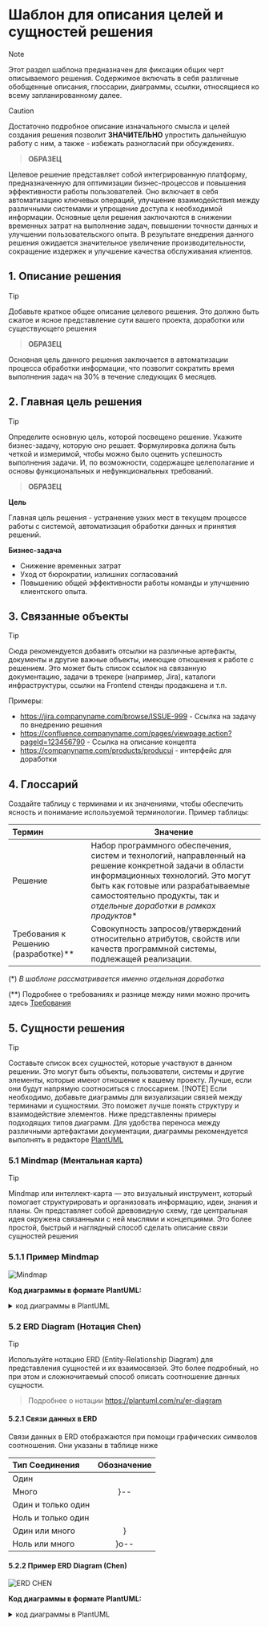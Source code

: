 # Шаблон для описания целей и сущностей решения

> [!NOTE]
> Этот раздел шаблона предназначен для фиксации общих черт описываемого решения.
Содержимое включать в себя различные обобщенные описания, глоссарии, диаграммы, ссылки, относящиеся ко всему запланированному далее.

> [!CAUTION]
> Достаточно подробное описание изначального смысла и целей создания решения позволит **ЗНАЧИТЕЛЬНО** упростить дальнейшую работу с ним, а также - избежать разногласий при обсуждениях.

>**ОБРАЗЕЦ**

Целевое решение представляет собой интегрированную платформу, предназначенную для оптимизации бизнес-процессов и повышения эффективности работы пользователей.
Оно включает в себя автоматизацию ключевых операций, улучшение взаимодействия между различными системами и упрощение доступа к необходимой информации. Основные цели решения заключаются в снижении временных затрат на выполнение задач, повышении точности данных и улучшении пользовательского опыта.
В результате внедрения данного решения ожидается значительное увеличение производительности, сокращение издержек и улучшение качества обслуживания клиентов.

## 1. Описание решения

> [!TIP]
> Добавьте краткое общее описание целевого решения. Это должно быть сжатое и ясное представление сути вашего проекта, доработки или существующего решения

>**ОБРАЗЕЦ**

Основная цель данного решения заключается в автоматизации процесса обработки информации, что позволит сократить время выполнения задач на 30% в течение следующих 6 месяцев.

## 2. Главная цель решения
> [!TIP]
> Определите основную цель, которой посвещено решение. Укажите бизнес-задачу, которую оно решает. Формулировка должна быть четкой и измеримой, чтобы можно было оценить успешность выполнения задачи. И, по возможности, содержащее целеполагание и основы функциональных и нефункциональных требований.

>**ОБРАЗЕЦ**

**Цель**

Главная цель решения - устранение узких мест в текущем процессе работы с системой, автоматизация обработки данных и принятия решений.

**Бизнес-задача**

* Снижение временных затрат
* Уход от бюрократии, излишних согласований
* Повышению общей эффективности работы команды и улучшению клиентского опыта.


## 3. Связанные объекты
> [!TIP]
> Сюда рекомендуется добавить отсылки на различные артефакты, документы и другие важные объекты, имеющие отношения к работе с решением. Это может быть список ссылок на связанную документацию, задачи в трекере (например, Jira), каталоги инфраструктуры, ссылки на Frontend стенды продакшена и т.п.

Примеры:

* https://jira.companyname.com/browse/ISSUE-999 - Ссылка на задачу по внедрению решения
* https://сonfluence.companyname.com/pages/viewpage.action?pageId=123456790 - Ссылка на описание концепта
* https://companyname.com/products/producui - интерфейс для доработки

## 4. Глоссарий
Создайте таблицу с терминами и их значениями, чтобы обеспечить ясность и понимание используемой терминологии. Пример таблицы:

| Термин                | Значение                                                        |
|:------------| --------------------------------------------------------------------------|
|Решение| Набор программного обеспечения, систем и технологий, направленный на решение конкретной задачи в области информационных технологий. Это могут быть как готовые или разрабатываемые самостоятельно продукты, так и *отдельные доработки в рамках продуктов** |
| Требования к Решению (разработке)** | Совокупность запросов/утверждений относительно атрибутов, свойств или качеств программной системы, подлежащей реализации. |

(*) *В шаблоне рассматривается именно отдельная доработка*

(**) Подробнее о требованиях и разнице между ними можно прочить здесь [Требования](https://ru.wikipedia.org/wiki/%D0%A2%D1%80%D0%B5%D0%B1%D0%BE%D0%B2%D0%B0%D0%BD%D0%B8%D1%8F_%D0%BA_%D0%BF%D1%80%D0%BE%D0%B3%D1%80%D0%B0%D0%BC%D0%BC%D0%BD%D0%BE%D0%BC%D1%83_%D0%BE%D0%B1%D0%B5%D1%81%D0%BF%D0%B5%D1%87%D0%B5%D0%BD%D0%B8%D1%8E "Требования к программному обеспечению")

## 5. Сущности решения

> [!TIP]
>Составьте список всех сущностей, которые участвуют в данном решении. Это могут быть объекты, пользователи, системы и другие элементы, которые имеют отношение к вашему проекту. Лучше, если они будут напрямую соотноситься с глоссарием.
> [!NOTE]
> Если необходимо, добавьте диаграммы для визуализации связей между терминами и сущностями. Это поможет лучше понять структуру и взаимодействие элементов. Ниже представленны примеры подходящих типов диаграмм. Для удобства переноса между различными артефактами документации, диаграммы рекомендуется выполнять в редакторе [PlantUML](https://plantuml.com/en "Официальный сайт PlantUML")

### 5.1 Mindmap (Ментальная карта)

> [!TIP]
>Mindmap или интеллект-карта — это визуальный инструмент, который помогает структурировать и организовать информацию, идеи, знания и планы. Он представляет собой древовидную схему, где центральная идея окружена связанными с ней мыслями и концепциями. Это более простой, быстрый и наглядный способ сделать описание связи сущностей решения

### 5.1.1 Пример Mindmap

![Mindmap](https://github.com/archdocspec/featuredocumentation/blob/main/FeatureTemplate/Assets/Mindmap.png "Образец Mindmap")

**Код диаграммы в формате PlantUML:**
<details>
  <summary>код диаграммы в PlantUML</summary>
	  
```
@startmindmap
* Сущности заказа
	* Пользователь
		* ID
		* ФИО
		* Контакты
		* Список заказов
	* Заказ
		* ID
		* Дата
		* Сумма
		* Список товаров
	* Товар
		* ID
		* Название
		* Цена
@endmindmap

```
</details>



### 5.2 ERD Diagram (Нотация Chen)

> [!TIP]
>Используйте нотацию ERD (Entity-Relationship Diagram) для представления сущностей и их взаимосвязей. Это более подробный, но при этом и сложночитаемый способ описать соотношение данных сущности.

> Подробнее о нотации https://plantuml.com/ru/er-diagram

#### 5.2.1 Связи данных в ERD

Связи данных в ERD отображаются при помощи графических символов соотношения.
Они указаны в таблице ниже

| Тип Соединения | Обозначение |
|:------------|:------------:|
|Один| |-- |
|Много| }-- |
|Один и только один| ||-- |
|Ноль и только один| |o-- |
|Один или много| }|-- |
|Ноль или много| }o-- |

#### 5.2.2 Пример ERD Diagram (Chen)

![ERD CHEN](https://github.com/archdocspec/featuredocumentation/blob/main/FeatureTemplate/Assets/1-5-2-ERD-Chen.png "Образец ERD")

**Код диаграммы в формате PlantUML:**

<details>
	
  <summary>код диаграммы в PlantUML</summary>
	  
	```	  
	@startuml
	entity "Пользователь" {
  	+ID
  	+Имя
  	+Email
  	+Список заказов
	}

	entity "Заказ" {
  	+ID: int
  	+Дата: date
  	+Сумма: float
   	+Список товаров
	}
 
	entity "Заказ" {
  	+ID
  	+Название
  	+Цена
	}
 
	Пользователь  Заказ : делает
 	Пользователь -N- Заказ : делает
	@enduml
 
	```
</details>

